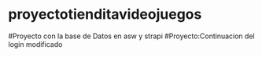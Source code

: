 # proyectotienditavideojuegos
#Proyecto con la base de Datos en asw y strapi 
#Proyecto:Continuacion del  login modificado
